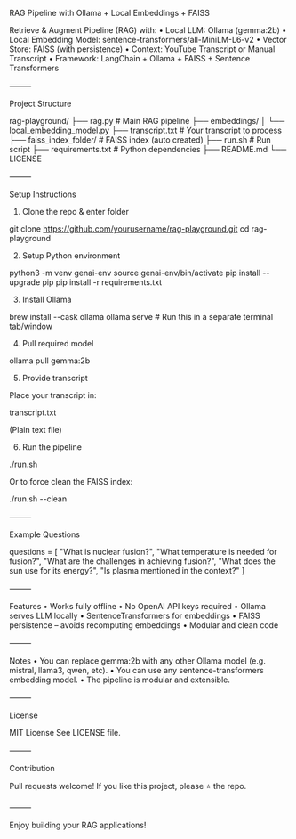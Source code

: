 RAG Pipeline with Ollama + Local Embeddings + FAISS

Retrieve & Augment Pipeline (RAG) with:
	•	Local LLM: Ollama (gemma:2b)
	•	Local Embedding Model: sentence-transformers/all-MiniLM-L6-v2
	•	Vector Store: FAISS (with persistence)
	•	Context: YouTube Transcript or Manual Transcript
	•	Framework: LangChain + Ollama + FAISS + Sentence Transformers

⸻

Project Structure

rag-playground/
├── rag.py              # Main RAG pipeline
├── embeddings/
│   └── local_embedding_model.py
├── transcript.txt      # Your transcript to process
├── faiss_index_folder/ # FAISS index (auto created)
├── run.sh              # Run script
├── requirements.txt    # Python dependencies
├── README.md
└── LICENSE


⸻

Setup Instructions

1. Clone the repo & enter folder

git clone https://github.com/yourusername/rag-playground.git
cd rag-playground

2. Setup Python environment

python3 -m venv genai-env
source genai-env/bin/activate
pip install --upgrade pip
pip install -r requirements.txt

3. Install Ollama

brew install --cask ollama
ollama serve  # Run this in a separate terminal tab/window

4. Pull required model

ollama pull gemma:2b

5. Provide transcript

Place your transcript in:

transcript.txt

(Plain text file)

6. Run the pipeline

./run.sh

Or to force clean the FAISS index:

./run.sh --clean


⸻

Example Questions

questions = [
    "What is nuclear fusion?",
    "What temperature is needed for fusion?",
    "What are the challenges in achieving fusion?",
    "What does the sun use for its energy?",
    "Is plasma mentioned in the context?"
]


⸻

Features
	•	Works fully offline
	•	No OpenAI API keys required
	•	Ollama serves LLM locally
	•	SentenceTransformers for embeddings
	•	FAISS persistence – avoids recomputing embeddings
	•	Modular and clean code

⸻

Notes
	•	You can replace gemma:2b with any other Ollama model (e.g. mistral, llama3, qwen, etc).
	•	You can use any sentence-transformers embedding model.
	•	The pipeline is modular and extensible.

⸻

License

MIT License
See LICENSE file.

⸻

Contribution

Pull requests welcome! If you like this project, please ⭐ the repo.

⸻

Enjoy building your RAG applications!